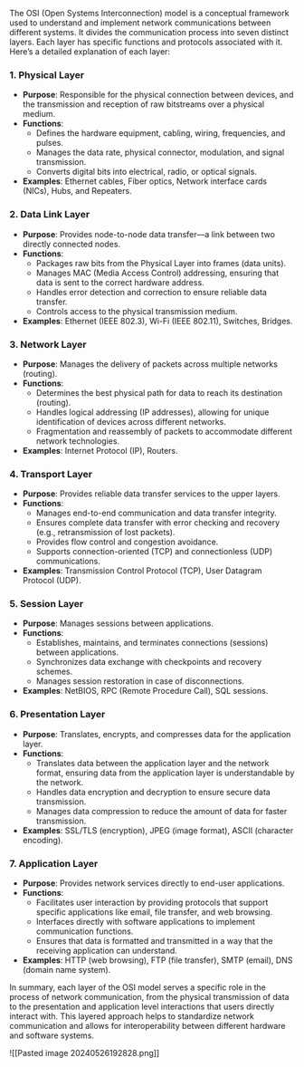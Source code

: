 
The OSI (Open Systems Interconnection) model is a conceptual framework used to understand and implement network communications between different systems. It divides the communication process into seven distinct layers. Each layer has specific functions and protocols associated with it. Here’s a detailed explanation of each layer:

### 1. Physical Layer
- **Purpose**: Responsible for the physical connection between devices, and the transmission and reception of raw bitstreams over a physical medium.
- **Functions**:
  - Defines the hardware equipment, cabling, wiring, frequencies, and pulses.
  - Manages the data rate, physical connector, modulation, and signal transmission.
  - Converts digital bits into electrical, radio, or optical signals.
- **Examples**: Ethernet cables, Fiber optics, Network interface cards (NICs), Hubs, and Repeaters.

### 2. Data Link Layer
- **Purpose**: Provides node-to-node data transfer—a link between two directly connected nodes.
- **Functions**:
  - Packages raw bits from the Physical Layer into frames (data units).
  - Manages MAC (Media Access Control) addressing, ensuring that data is sent to the correct hardware address.
  - Handles error detection and correction to ensure reliable data transfer.
  - Controls access to the physical transmission medium.
- **Examples**: Ethernet (IEEE 802.3), Wi-Fi (IEEE 802.11), Switches, Bridges.

### 3. Network Layer
- **Purpose**: Manages the delivery of packets across multiple networks (routing).
- **Functions**:
  - Determines the best physical path for data to reach its destination (routing).
  - Handles logical addressing (IP addresses), allowing for unique identification of devices across different networks.
  - Fragmentation and reassembly of packets to accommodate different network technologies.
- **Examples**: Internet Protocol (IP), Routers.

### 4. Transport Layer
- **Purpose**: Provides reliable data transfer services to the upper layers.
- **Functions**:
  - Manages end-to-end communication and data transfer integrity.
  - Ensures complete data transfer with error checking and recovery (e.g., retransmission of lost packets).
  - Provides flow control and congestion avoidance.
  - Supports connection-oriented (TCP) and connectionless (UDP) communications.
- **Examples**: Transmission Control Protocol (TCP), User Datagram Protocol (UDP).

### 5. Session Layer
- **Purpose**: Manages sessions between applications.
- **Functions**:
  - Establishes, maintains, and terminates connections (sessions) between applications.
  - Synchronizes data exchange with checkpoints and recovery schemes.
  - Manages session restoration in case of disconnections.
- **Examples**: NetBIOS, RPC (Remote Procedure Call), SQL sessions.

### 6. Presentation Layer
- **Purpose**: Translates, encrypts, and compresses data for the application layer.
- **Functions**:
  - Translates data between the application layer and the network format, ensuring data from the application layer is understandable by the network.
  - Handles data encryption and decryption to ensure secure data transmission.
  - Manages data compression to reduce the amount of data for faster transmission.
- **Examples**: SSL/TLS (encryption), JPEG (image format), ASCII (character encoding).

### 7. Application Layer
- **Purpose**: Provides network services directly to end-user applications.
- **Functions**:
  - Facilitates user interaction by providing protocols that support specific applications like email, file transfer, and web browsing.
  - Interfaces directly with software applications to implement communication functions.
  - Ensures that data is formatted and transmitted in a way that the receiving application can understand.
- **Examples**: HTTP (web browsing), FTP (file transfer), SMTP (email), DNS (domain name system).

In summary, each layer of the OSI model serves a specific role in the process of network communication, from the physical transmission of data to the presentation and application level interactions that users directly interact with. This layered approach helps to standardize network communication and allows for interoperability between different hardware and software systems.


![[Pasted image 20240526192828.png]]